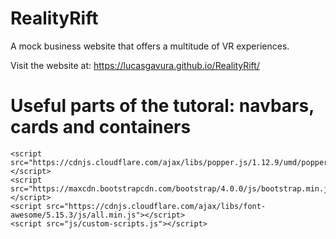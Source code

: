 # RealityRift
A mock business website that offers a multitude of VR experiences.

Visit the website at: https://lucasgavura.github.io/RealityRift/ 



# Useful parts of the tutoral: navbars, cards and containers

<script src="https://code.jquery.com/jquery-3.2.1.slim.min.js"></script>
    <script src="https://cdnjs.cloudflare.com/ajax/libs/popper.js/1.12.9/umd/popper.min.js"></script>
    <script src="https://maxcdn.bootstrapcdn.com/bootstrap/4.0.0/js/bootstrap.min.js"></script>
    <script src="https://cdnjs.cloudflare.com/ajax/libs/font-awesome/5.15.3/js/all.min.js"></script>
    <script src="js/custom-scripts.js"></script>